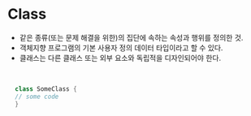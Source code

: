 # Class
- 같은 종류(또는 문제 해결을 위한)의 집단에 속하는 속성과 행위를 정의한 것.
- 객체지향 프로그램의 기본 사용자 정의 데이터 타입이라고 할 수 있다.
- 클래스는 다른 클래스 또는 외부 요소와 독립적을 디자인되어야 한다.
<br>

```swift
  class SomeClass {
  // some code
  }
```
